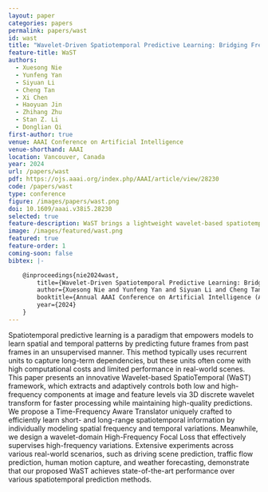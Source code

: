 ```yaml
---
layout: paper
categories: papers
permalink: papers/wast
id: wast
title: "Wavelet-Driven Spatiotemporal Predictive Learning: Bridging Frequency and Time Variations"
feature-title: WaST
authors: 
  - Xuesong Nie
  - Yunfeng Yan
  - Siyuan Li
  - Cheng Tan
  - Xi Chen
  - Haoyuan Jin
  - Zhihang Zhu
  - Stan Z. Li
  - Donglian Qi
first-author: true
venue: AAAI Conference on Artificial Intelligence
venue-shorthand: AAAI
location: Vancouver, Canada
year: 2024
url: /papers/wast
pdf: https://ojs.aaai.org/index.php/AAAI/article/view/28230
code: /papers/wast
type: conference
figure: /images/papers/wast.png
doi: 10.1609/aaai.v38i5.28230
selected: true
feature-description: WaST brings a lightweight wavelet-based spatiotemporal predictive framework
image: /images/featured/wast.png
featured: true
feature-order: 1
coming-soon: false
bibtex: |-

    @inproceedings{nie2024wast,
        title={Wavelet-Driven Spatiotemporal Predictive Learning: Bridging Frequency and Time Variations},
        author={Xuesong Nie and Yunfeng Yan and Siyuan Li and Cheng Tan and Xi Chen and Haoyuan Jin and Zhihang Zhu and Stan Z. Li and Donglian Qi},
        booktitle={Annual AAAI Conference on Artificial Intelligence (AAAI)},
        year={2024}
    }
---
```


Spatiotemporal predictive learning is a paradigm that empowers models to learn spatial and temporal patterns by predicting future frames from past frames in an unsupervised manner. 
This method typically uses recurrent units to capture long-term dependencies, but these units often come with high computational costs and limited performance in real-world scenes. 
This paper presents an innovative Wavelet-based SpatioTemporal (WaST) framework, which extracts and adaptively controls both low and high-frequency components at image and feature levels via 3D discrete wavelet transform for faster processing while maintaining high-quality predictions. 
We propose a Time-Frequency Aware Translator uniquely crafted to efficiently learn short- and long-range spatiotemporal information by individually modeling spatial frequency and temporal variations. 
Meanwhile, we design a wavelet-domain High-Frequency Focal Loss that effectively supervises high-frequency variations. 
Extensive experiments across various real-world scenarios, such as driving scene prediction, traffic flow prediction, human motion capture, and weather forecasting, demonstrate that our proposed WaST achieves state-of-the-art performance over various spatiotemporal prediction methods.